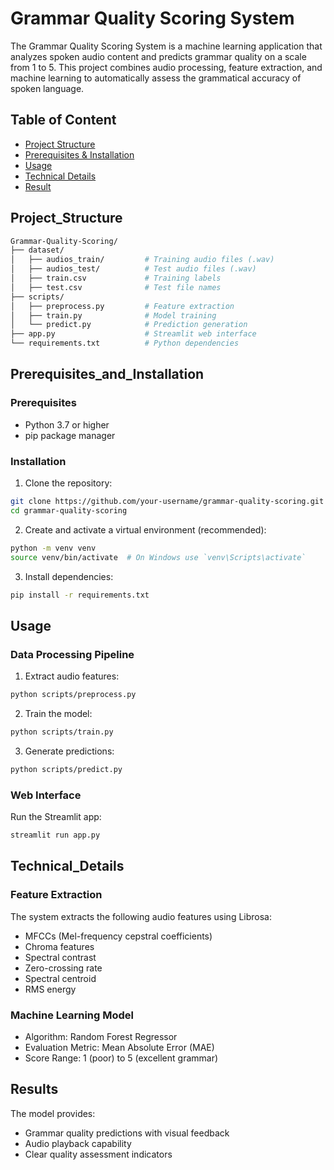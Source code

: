# Grammar Quality Scoring System
The Grammar Quality Scoring System is a machine learning application that analyzes spoken audio content and predicts grammar quality on a scale from 1 to 5. This project combines audio processing, feature extraction, and machine learning to automatically assess the grammatical accuracy of spoken language.

## Table of Content
- [Project Structure](#Project_Structure)
- [Prerequisites & Installation](#Prerequisites_and_Installation)
- [Usage](#Usage)
- [Technical Details](#Technical_Details)
- [Result](#Results)

## Project_Structure
```Bash
Grammar-Quality-Scoring/
├── dataset/
│   ├── audios_train/         # Training audio files (.wav)
│   ├── audios_test/          # Test audio files (.wav)
│   ├── train.csv             # Training labels
│   ├── test.csv              # Test file names
├── scripts/
│   ├── preprocess.py         # Feature extraction
│   ├── train.py              # Model training
│   └── predict.py            # Prediction generation
├── app.py                    # Streamlit web interface
└── requirements.txt          # Python dependencies
```

## Prerequisites_and_Installation
### Prerequisites
- Python 3.7 or higher
- pip package manager

### Installation
1. Clone the repository:
```bash
git clone https://github.com/your-username/grammar-quality-scoring.git
cd grammar-quality-scoring
```
2. Create and activate a virtual environment (recommended):
```bash
python -m venv venv
source venv/bin/activate  # On Windows use `venv\Scripts\activate`
```
3. Install dependencies:
```bash
pip install -r requirements.txt
```

## Usage
### Data Processing Pipeline
1. Extract audio features:
```bash
python scripts/preprocess.py
```
2. Train the model:
```bash
python scripts/train.py
```
3. Generate predictions:
```bash
python scripts/predict.py
```
### Web Interface
Run the Streamlit app:
```bash
streamlit run app.py
```

## Technical_Details
### Feature Extraction
The system extracts the following audio features using Librosa:
- MFCCs (Mel-frequency cepstral coefficients)
- Chroma features
- Spectral contrast
- Zero-crossing rate
- Spectral centroid
- RMS energy

### Machine Learning Model
- Algorithm: Random Forest Regressor
- Evaluation Metric: Mean Absolute Error (MAE)
- Score Range: 1 (poor) to 5 (excellent grammar)

## Results
The model provides:
- Grammar quality predictions with visual feedback
- Audio playback capability
- Clear quality assessment indicators

